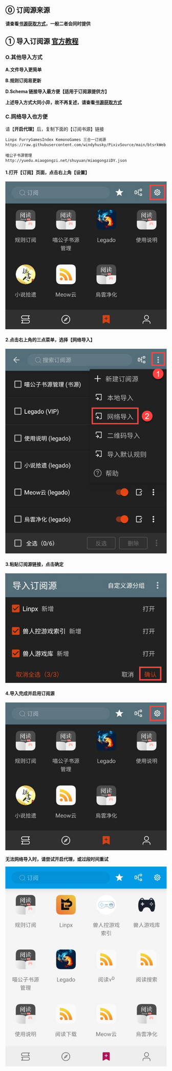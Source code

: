 ## ⓪ 订阅源来源
**请查看[书源获取方式](./Import.md)，一般二者会同时提供**

## ① 导入订阅源 [官方教程](https://www.yuque.com/legado/wiki/grqch2)

### O.其他导入方式

**A.文件导入更简单**

**B.规则订阅易更新**

**D.Schema 链接导入最方便【适用于订阅源提供方】**

**上述导入方式大同小异，故不再复述，请查看[书源获取方式](./Import.md)**




### C.网络导入也方便

请【**开启代理**】后，复制下面的【订阅书源】链接

```
Linpx FurryGamesIndex KemonoGames 三合一订阅源
https://raw.githubusercontent.com/windyhusky/PixivSource/main/btsrkWeb.json

喵公子书源管理
http://yuedu.miaogongzi.net/shuyuan/miaogongziDY.json
```

#### 1.打开【订阅】页面，点击右上角【设置】

![img](pic/SubscriptionPage.png)

#### 2.点击右上角的三点菜单，选择【网络导入】

![img](pic/SubscriptionWebImport.png)

#### 3.粘贴订阅源链接，点击确定

![img](pic/SubscriptionAdding.png)

#### 4.导入完成并启用订阅源

![img](pic/SubscriptionPage.png)

**无法网络导入时，请尝试开启代理，或过段时间重试**

![img](pic/SubscriptionFinished.png)

